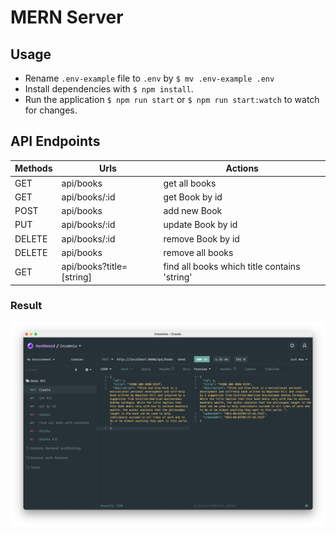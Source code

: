 # MERN Server 

## Usage
- Rename `.env-example` file to `.env` by `$ mv .env-example .env`
- Install dependencies with `$ npm install`.
- Run the application `$ npm run start` or `$ npm run start:watch` to watch for changes.

## API Endpoints

|Methods|Urls|Actions|
|--- |--- |--- |
|GET|api/books|get all books|
|GET|api/books/:id|get Book by id|
|POST|api/books|add new Book|
|PUT|api/books/:id|update Book by id|
|DELETE|api/books/:id|remove Book by id|
|DELETE|api/books|remove all books|
|GET|api/books?title=[string]|find all books which title contains 'string'|

### Result
![alt](./REST.png)


